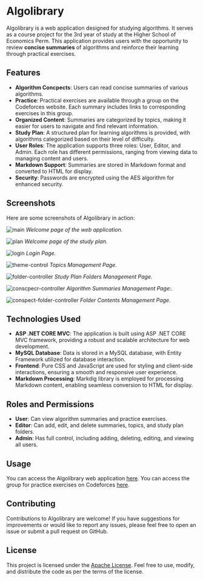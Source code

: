# Algolibrary

Algolibrary is a web application designed for studying algorithms. It serves as a course project for the 3rd year of study at the Higher School of Economics Perm. This application provides users with the opportunity to review **concise summaries** of algorithms and reinforce their learning through practical exercises.

## Features

- **Algorithm Concpects**: Users can read concise summaries of various algorithms.
- **Practice**: Practical exercises are available through a group on the Codeforces website. Each summary includes links to corresponding exercises in this group.
- **Organized Content**: Summaries are categorized by topics, making it easier for users to navigate and find relevant information.
- **Study Plan**: A structured plan for learning algorithms is provided, with algorithms categorized based on their level of difficulty.
- **User Roles**: The application supports three roles: User, Editor, and Admin. Each role has different permissions, ranging from viewing data to managing content and users.
- **Markdown Support**: Summaries are stored in Markdown format and converted to HTML for display.
- **Security**: Passwords are encrypted using the AES algorithm for enhanced security.

## Screenshots

Here are some screenshots of Algolibrary in action:

![main](https://github.com/AlexanderGarifullin/AlgoLibrary/assets/139747118/1f1e344a-8db1-4580-8339-37d6a7b88e99)
*Welcome page of the web application.*

![plan](https://github.com/AlexanderGarifullin/AlgoLibrary/assets/139747118/d9c7cdcc-5dd6-4685-976e-9cb831cbf57e)
*Welcome page of the study plan.*

![login](https://github.com/AlexanderGarifullin/AlgoLibrary/assets/139747118/df041db2-4e1d-400e-87ed-ebdc0673df4a)
*Login Page.*

![theme-control](https://github.com/AlexanderGarifullin/AlgoLibrary/assets/139747118/40440895-6de0-4259-ad52-8d4a75fbe992)
*Topics Management Page.*

![folder-controller](https://github.com/AlexanderGarifullin/AlgoLibrary/assets/139747118/be3c86c7-5474-4c2c-89ee-01966c1057a4)
*Study Plan Folders Management Page.*

![conscpecr-controller](https://github.com/AlexanderGarifullin/AlgoLibrary/assets/139747118/7ca6de97-2236-4d81-aa09-ee767d253833)
*Algorithm Summaries Management Page:.*

![conspect-folder-controller](https://github.com/AlexanderGarifullin/AlgoLibrary/assets/139747118/ec2ea18c-0443-4194-b247-8a386316f759)
*Folder Contents Management Page.*

## Technologies Used

- **ASP .NET CORE MVC**: The application is built using ASP .NET CORE MVC framework, providing a robust and scalable architecture for web development.
- **MySQL Database**: Data is stored in a MySQL database, with Entity Framework utilized for database interaction.
- **Frontend**: Pure CSS and JavaScript are used for styling and client-side interactions, ensuring a smooth and responsive user experience.
- **Markdown Processing**: Markdig library is employed for processing Markdown content, enabling seamless conversion to HTML for display.

## Roles and Permissions

- **User**: Can view algorithm summaries and practice exercises.
- **Editor**: Can add, edit, and delete summaries, topics, and study plan folders.
- **Admin**: Has full control, including adding, deleting, editing, and viewing all users.

## Usage

You can access the Algolibrary web application [here](https://a25289-7683.u.d-f.pw).
You can access the group for practice exercises on Codeforces [here](https://codeforces.com/group/eYghlTf5Xb/contests).

## Contributing

Contributions to Algolibrary are welcome! If you have suggestions for improvements or would like to report any issues, please feel free to open an issue or submit a pull request on GitHub.

## License

This project is licensed under the [Apache License](https://github.com/AlexanderGarifullin/AlgoLibrary/tree/master?tab=Apache-2.0-1-ov-file). Feel free to use, modify, and distribute the code as per the terms of the license.
